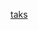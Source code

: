 [taks](https://github.com/rolling-scopes-school/tasks/blob/master/tasks/markups/level-2/shelter/shelter-main-page-ru.md)
